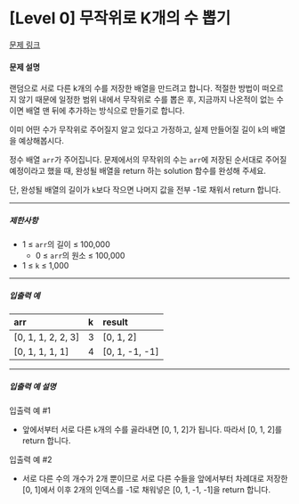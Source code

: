 # [Level 0] 무작위로 K개의 수 뽑기

[문제 링크](https://school.programmers.co.kr/learn/courses/30/lessons/181858)

#### 문제 설명

랜덤으로 서로 다른 k개의 수를 저장한 배열을 만드려고 합니다. 적절한 방법이 떠오르지 않기 때문에 일정한 범위 내에서 무작위로 수를 뽑은 후, 지금까지 나온적이 없는 수이면 배열 맨 뒤에 추가하는 방식으로 만들기로 합니다.

이미 어떤 수가 무작위로 주어질지 알고 있다고 가정하고, 실제 만들어질 길이 ```k```의 배열을 예상해봅시다.

정수 배열 ```arr```가 주어집니다. 문제에서의 무작위의 수는 ```arr```에 저장된 순서대로 주어질 예정이라고 했을 때, 완성될 배열을 return 하는 solution 함수를 완성해 주세요.

단, 완성될 배열의 길이가 ```k```보다 작으면 나머지 값을 전부 -1로 채워서 return 합니다.

---

##### 제한사항

- 1 ≤ ```arr```의 길이 ≤ 100,000
  - 0 ≤ ```arr```의 원소 ≤ 100,000
- 1 ≤ ```k``` ≤ 1,000

---

##### 입출력 예

|arr|k|result|
|:---|:---|:---|
|[0, 1, 1, 2, 2, 3]|3|[0, 1, 2]|
|[0, 1, 1, 1, 1]|4|[0, 1, -1, -1]|

---

##### 입출력 예 설명

입출력 예 #1

- 앞에서부터 서로 다른 ```k```개의 수를 골라내면 [0, 1, 2]가 됩니다. 따라서 [0, 1, 2]를 return 합니다.

입출력 예 #2

- 서로 다른 수의 개수가 2개 뿐이므로 서로 다른 수들을 앞에서부터 차례대로 저장한 [0, 1]에서 이후 2개의 인덱스를 -1로 채워넣은 [0, 1, -1, -1]을 return 합니다.
